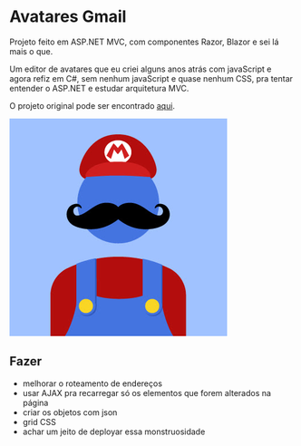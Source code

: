 # Avatares Gmail

Projeto feito em ASP.NET MVC, com componentes Razor, Blazor e sei lá mais o que.

Um editor de avatares que eu criei alguns anos atrás com javaScript e agora refiz em C#, sem nenhum javaScript e quase nenhum CSS, pra tentar entender o ASP.NET e estudar arquitetura MVC.

O projeto original pode ser encontrado [aqui](https://codepen.io/ricardoalvesgomes/pen/WdVPGz).

![avatar](/GmailAvatar/App_Data/mario.jpg)

## Fazer

- melhorar o roteamento de endereços
- usar AJAX pra recarregar só os elementos que forem alterados na página
- criar os objetos com json
- grid CSS
- achar um jeito de deployar essa monstruosidade
